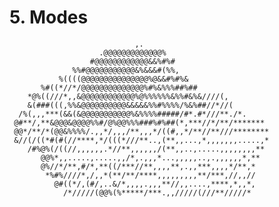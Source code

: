 
#	5. Modes
                                ,.
                        .@@@@@@@@@@@@@%
                      #@@@@@@@@@@@@&&%#%#
                  %%#@@@@@@@@@@@&%&&&#(%%,
               %((((@@@@@@@@@@@@@@@%@&&#%#%&
           %#((*//*/@@@@@@@@@@@@@@%#%&%%%##%##
        *@%((///*,,&@@@@@@@@@@@@%@%%%%%%&%%#&%&////(,
        &(###(((,%%&@@@@@@@@@@&&&&&%%#%%%%/%&%##//*//(
      /%(,,,***(&&(&@@@@@@@@@@@%&%%%%#####/#*.#*///**./*.
     @#**/,**&@@@&@@@@%%#/@%@@%%%###%#%##(*,***//*/**/*******
     @@*/**/*(@@&%%%%/.,,*/,,,/**,,,*/((#,,*/**//**///********
     &//(/((*#(#(//****,*/(((*///**..,(**,,...,*,,,,,,,.....,*
        /#%@%(/((//,,,,,,.*//**,,,,,,/(**,,..,.....,,,,,,,,**
           @@%*,,.....,.....,,/*,.,,,*...,,,,,..,.,,,,,,*,**
           @%//*/**,#/*,**((/***//**,,,,**,.,,***,,,,*/**,*
            *%#%////*,/,,*(**/**/****,,,,,,,,,**/***,//,,//
              @#((*/,(#/,..&/*,,,,.,,,**//,,....,****,*,,*,
                /*/////(@@%(%*****/***.,,/////(///**/////*
